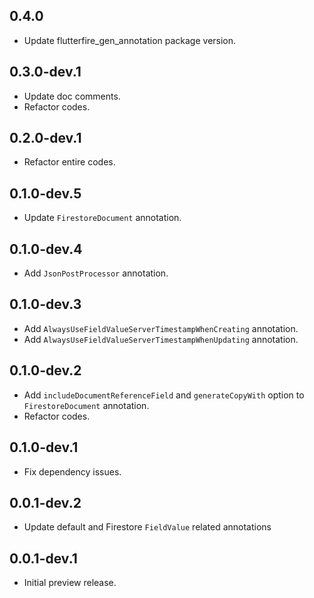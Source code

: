 ## 0.4.0

* Update flutterfire_gen_annotation package version.

## 0.3.0-dev.1

* Update doc comments.
* Refactor codes.

## 0.2.0-dev.1

* Refactor entire codes.

## 0.1.0-dev.5

* Update `FirestoreDocument` annotation.

## 0.1.0-dev.4

* Add `JsonPostProcessor` annotation.

## 0.1.0-dev.3

* Add `AlwaysUseFieldValueServerTimestampWhenCreating` annotation.
* Add `AlwaysUseFieldValueServerTimestampWhenUpdating` annotation.

## 0.1.0-dev.2

* Add `includeDocumentReferenceField` and `generateCopyWith` option to `FirestoreDocument` annotation.
* Refactor codes.

## 0.1.0-dev.1

* Fix dependency issues.

## 0.0.1-dev.2

* Update default and Firestore `FieldValue` related annotations

## 0.0.1-dev.1

* Initial preview release.
